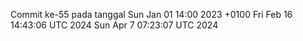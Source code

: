 Commit ke-55 pada tanggal Sun Jan 01 14:00 2023 +0100
Fri Feb 16 14:43:06 UTC 2024
Sun Apr  7 07:23:07 UTC 2024
